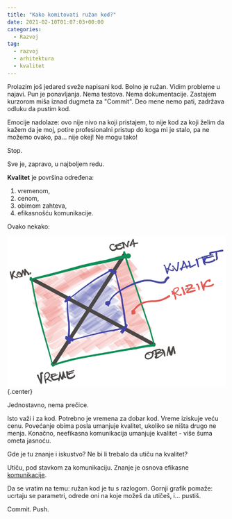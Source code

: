 ```yaml
---
title: "Kako komitovati ružan kod?"
date: 2021-02-10T01:07:03+00:00
categories:
  - Razvoj
tag:
  - razvoj
  - arhitektura
  - kvalitet
---
```


Prolazim još jedared sveže napisani kod. Bolno je ružan. Vidim probleme u najavi. Pun je ponavljanja. Nema testova. Nema dokumentacije. Zastajem kurzorom miša iznad dugmeta za "Commit". Deo mene nemo pati, zadržava odluku da pustim kod.

<!--more-->

Emocije nadolaze: ovo nije nivo na koji pristajem, to nije kod za koji želim da kažem da je moj, potire profesionalni pristup do koga mi je stalo, pa ne možemo ovako, pa... nije okej! Ne mogu tako!

Stop.

Sve je, zapravo, u najboljem redu.

**Kvalitet** je površina određena:

1. vremenom,
2. cenom,
3. obimom zahteva,
4. efikasnošću komunikacije.

Ovako nekako:

![](kvalitet.png)
{.center}

Jednostavno, nema prečice.

Isto važi i za kod. Potrebno je vremena za dobar kod. Vreme iziskuje veću cenu. Povećanje obima posla umanjuje kvalitet, ukoliko se ništa drugo ne menja. Konačno, neefikasna komunikacija umanjuje kvalitet - više šuma ometa jasnoću.

Gde je tu znanje i iskustvo? Ne bi li trebalo da utiču na kvalitet?

Utiču, pod stavkom za komunikaciju. Znanje je osnova efikasne [komunikacije](https://oblac.rs/manifest-organizovanog-softverskog-razvoja/).

Da se vratim na temu: ružan kod je tu s razlogom. Gornji grafik pomaže: ucrtaju se parametri, odrede oni na koje možeš da utičeš, i... pustiš.

Commit. Push.
